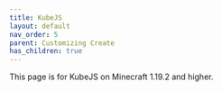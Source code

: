 ```yaml
---
title: KubeJS
layout: default
nav_order: 5
parent: Customizing Create
has_children: true
---
```

This page is for KubeJS on Minecraft 1.19.2 and higher.